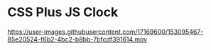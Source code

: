 # CSS Plus JS Clock

https://user-images.githubusercontent.com/17169600/153095467-85e20524-f6b2-4bc2-b8bb-7bfcdf391614.mov

